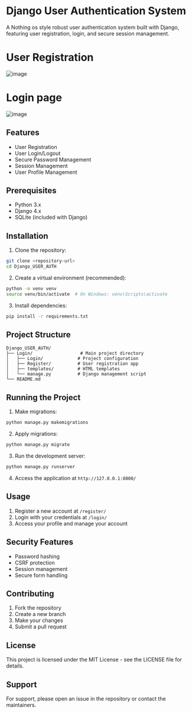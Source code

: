 # Django User Authentication System

A  Nothing  os style robust user authentication system built with Django, featuring user registration, login, and secure session management. 
# User Registration 
![image](https://github.com/user-attachments/assets/0accb687-46ca-4b41-8718-f8a360e8a4fb)

# Login page
![image](https://github.com/user-attachments/assets/f3195c70-55de-4f52-a7a6-1fa41c38466e)

## Features

- User Registration
- User Login/Logout
- Secure Password Management
- Session Management
- User Profile Management

## Prerequisites

- Python 3.x
- Django 4.x
- SQLite (included with Django)

## Installation

1. Clone the repository:
```bash
git clone <repository-url>
cd Django_USER_AUTH
```

2. Create a virtual environment (recommended):
```bash
python -m venv venv
source venv/bin/activate  # On Windows: venv\Scripts\activate
```

3. Install dependencies:
```bash
pip install -r requirements.txt
```

## Project Structure

```
Django_USER_AUTH/
├── Login/                  # Main project directory
│   ├── Login/             # Project configuration
│   ├── Register/          # User registration app
│   ├── templates/         # HTML templates
│   └── manage.py          # Django management script
└── README.md
```

## Running the Project

1. Make migrations:
```bash
python manage.py makemigrations
```

2. Apply migrations:
```bash
python manage.py migrate
```

3. Run the development server:
```bash
python manage.py runserver
```

4. Access the application at `http://127.0.0.1:8000/`

## Usage

1. Register a new account at `/register/`
2. Login with your credentials at `/login/`
3. Access your profile and manage your account

## Security Features

- Password hashing
- CSRF protection
- Session management
- Secure form handling

## Contributing

1. Fork the repository
2. Create a new branch
3. Make your changes
4. Submit a pull request

## License

This project is licensed under the MIT License - see the LICENSE file for details.

## Support

For support, please open an issue in the repository or contact the maintainers. 
